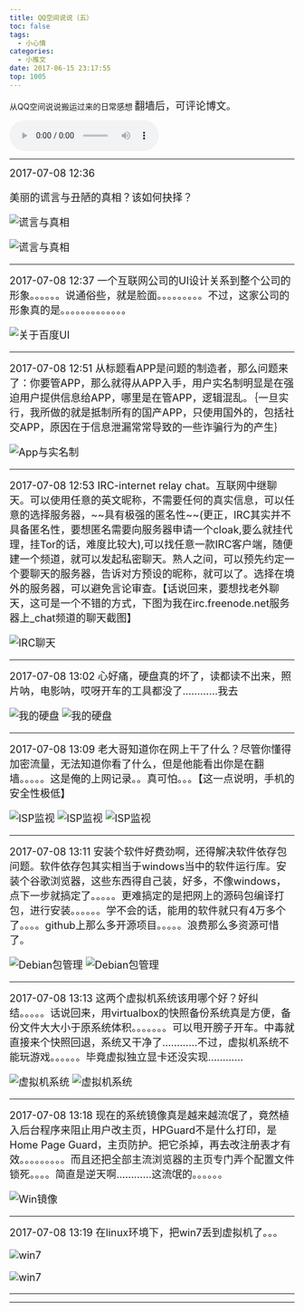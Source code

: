 ```yaml
---
title: QQ空间说说（五）
toc: false
tags:
  - 小心情
categories:
  - 小推文
date: 2017-06-15 23:17:55
top: 1005
---
```

 从QQ空间说说搬运过来的日常感想
<font size=4>
翻墙后，可评论博文。
</font>
<!--more-->

<audio controls="controls" name="media" style="width:264px"  autoplay loop=true> <source src="/musics/wish.mp3"> </audio>


***

<font size=4>
2017-07-08 12:36

美丽的谎言与丑陋的真相？该如何抉择？

![谎言与真相](/pictures/post_1005lier_truth.png) 

![谎言与真相](/pictures/post_1005lier_truth2.png)

</font>

***

<font size=4>
2017-07-08 12:37
一个互联网公司的UI设计关系到整个公司的形象。。。。。。说通俗些，就是脸面。。。。。。。。。不过，这家公司的形象真的是。。。。。。。。。。。。。

![关于百度UI](/pictures/post_1005image&UI.png)

</font>

***

<font size=4>
2017-07-08 12:51
从标题看APP是问题的制造者，那么问题来了：你要管APP，那么就得从APP入手，用户实名制明显是在强迫用户提供信息给APP，哪里是在管APP，逻辑混乱。｛一旦实行，我所做的就是抵制所有的国产APP，只使用国外的，包括社交APP，原因在于信息泄漏常常导致的一些诈骗行为的产生｝

![App与实名制](/pictures/post_1005AppandNameRules.png)

</font>

***

<font size=4>
2017-07-08 12:53
IRC-internet relay chat。互联网中继聊天。可以使用任意的英文昵称，不需要任何的真实信息，可以任意的选择服务器，~~具有极强的匿名性~~(更正，IRC其实并不具备匿名性，要想匿名需要向服务器申请一个cloak,要么就挂代理，挂Tor的话，难度比较大),可以找任意一款IRC客户端，随便建一个频道，就可以发起私密聊天。熟人之间，可以预先约定一个要聊天的服务器，告诉对方预设的昵称，就可以了。选择在境外的服务器，可以避免言论审查。【话说回来，要想找老外聊天，这可是一个不错的方式，下图为我在irc.freenode.net服务器上_chat频道的聊天截图】

![IRC聊天](/pictures/post_1005IRCchat.jpeg)

</font>

***

<font size=4>
2017-07-08 13:02
心好痛，硬盘真的坏了，读都读不出来，照片呐，电影呐，哎呀开车的工具都没了…………我去

![我的硬盘](/pictures/post_1005MyDisk.jpeg) ![我的硬盘](/pictures/post_1005MyDisk2.jpeg)

</font>

***

<font size=4>
2017-07-08 13:09
老大哥知道你在网上干了什么？尽管你懂得加密流量，无法知道你看了什么，但是他能看出你是在翻墙。。。。。这是俺的上网记录。。真可怕。。。【这一点说明，手机的安全性极低】

![ISP监视](/pictures/post_1005ISPprivacy.png) ![ISP监视](/pictures/post_1005ISPprivacy2.png)  ![ISP监视](/pictures/post_1005ISPprivacy3.png)

</font>

***

<font size=4>
2017-07-08 13:11
安装个软件好费劲啊，还得解决软件依存包问题。软件依存包其实相当于windows当中的软件运行库。安装个谷歌浏览器，这些东西得自己装，好多，不像windows，点下一步就搞定了。。。。。更难搞定的是把网上的源码包编译打包，进行安装。。。。。。学不会的话，能用的软件就只有4万多个了。。。。github上那么多开源项目。。。。。浪费那么多资源可惜了。

![Debian包管理](/pictures/post_1005DebianPackage.jpeg) ![Debian包管理](/pictures/post_1005DebianPackage2.jpeg)

</font>

***

<font size=4>
2017-07-08 13:13
这两个虚拟机系统该用哪个好？好纠结。。。。。话说回来，用virtualbox的快照备份系统真是方便，备份文件大大小于原系统体积。。。。。。。可以甩开膀子开车。中毒就直接来个快照回退，系统又干净了…………不过，虚拟机系统不能玩游戏。。。。。。毕竟虚拟独立显卡还没实现…………

![虚拟机系统](/pictures/post_1005VboxOS.jpeg)  ![虚拟机系统](/pictures/post_1005VboxOS2.jpeg)

</font>

***

<font size=4>
2017-07-08 13:18
现在的系统镜像真是越来越流氓了，竟然植入后台程序来阻止用户改主页，HPGuard不是什么打印，是Home Page Guard，主页防护。把它杀掉，再去改注册表才有效。。。。。。。。。而且还把全部主流浏览器的主页专门弄个配置文件锁死。。。。简直是逆天啊…………这流氓的。。。。。。

![Win镜像](/pictures/post_1005WinMirror.jpeg)

</font>

***

<font size=4>
2017-07-08 13:19
在linux环境下，把win7丢到虚拟机了。。。

![win7](/pictures/post_1005VMwin7.jpeg) 

![win7](/pictures/post_1005VMwin72.jpeg)

</font>

***

<font size=4>

</font>

***


